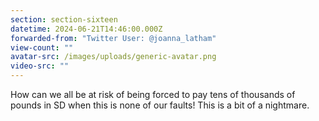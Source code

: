 ```yaml
---
section: section-sixteen
datetime: 2024-06-21T14:46:00.000Z
forwarded-from: "Twitter User: @joanna_latham"
view-count: ""
avatar-src: /images/uploads/generic-avatar.png
video-src: ""
---
```

How can we all be at risk of being forced to pay tens of thousands of pounds in SD when this is none of our faults! This is a bit of a nightmare.
